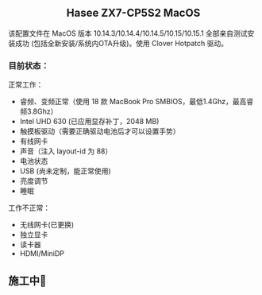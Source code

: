 ## <center>Hasee ZX7-CP5S2 MacOS</center>

该配置文件在 MacOS 版本 10.14.3/10.14.4/10.14.5/10.15/10.15.1 全部亲自测试安装成功 (包括全新安装/系统内OTA升级)。使用 Clover Hotpatch 驱动。

### 目前状态：
正常工作：
- 睿频、变频正常（使用 18 款 MacBook Pro SMBIOS，最低1.4Ghz，最高睿频3.8Ghz）
- Intel UHD 630 (已应用显存补丁，2048 MB)
- 触摸板驱动（需要正确驱动电池后才可以设置手势）
- 有线网卡
- 声音（注入 layout-id 为 88）
- 电池状态
- USB (尚未定制，能正常使用)
- 亮度调节
- 睡眠

工作不正常：
- 无线网卡(已更换)
- 独立显卡
- 读卡器
- HDMI/MiniDP

## 施工中🚧